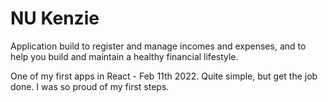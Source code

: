 # NU Kenzie


Application build to register and manage incomes and expenses, and to help you build and maintain a healthy financial lifestyle.

One of my first apps in React - Feb 11th 2022. Quite simple, but get the job done. I was so proud of my first steps.
